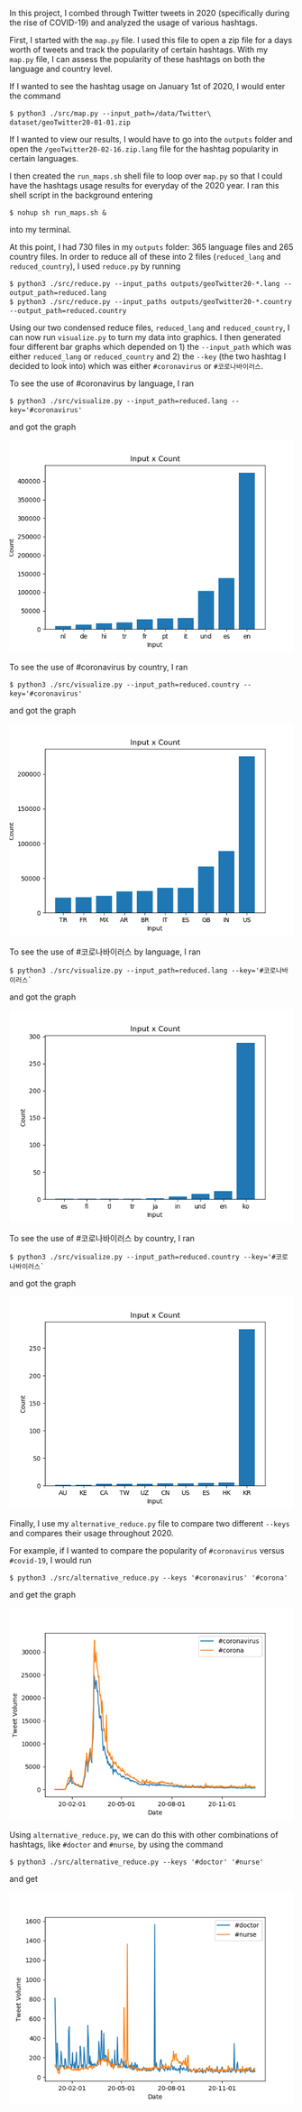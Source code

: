 In this project, I combed through Twitter tweets in 2020 (specifically during the rise of COVID-19) and analyzed the usage of various hashtags. 

First, I started with the `map.py` file. I used this file to open a zip file for a days worth of tweets and track the popularity of certain hashtags. With my `map.py` file, I can assess the popularity of these hashtags on both the language and country level. 

If I wanted to see the hashtag usage on January 1st of 2020, I would enter the command

```
$ python3 ./src/map.py --input_path=/data/Twitter\ dataset/geoTwitter20-01-01.zip
```

If I wanted to view our results, I would have to go into the `outputs` folder and open the `/geoTwitter20-02-16.zip.lang` file for the hashtag popularity in certain languages. 

I then created the `run_maps.sh` shell file to loop over `map.py` so that I could have the hashtags usage results for everyday of the 2020 year. I ran this shell script in the background entering

```
$ nohup sh run_maps.sh &
```

into my terminal.

At this point, I had 730 files in my `outputs` folder: 365 language files and 265 country files. In order to reduce all of these into 2 files (`reduced_lang` and `reduced_country`), I used `reduce.py` by running

```
$ python3 ./src/reduce.py --input_paths outputs/geoTwitter20-*.lang --output_path=reduced.lang
$ python3 ./src/reduce.py --input_paths outputs/geoTwitter20-*.country --output_path=reduced.country
```

Using our two condensed reduce files, `reduced_lang` and `reduced_country`, I can now run `visualize.py` to turn my data into graphics. I then generated four different bar graphs which depended on 1) the `--input_path` which was either `reduced_lang` or `reduced_country` and 2) the `--key` (the two hashtag I decided to look into) which was either `#coronavirus` or `#코로나바이러스`. 

To see the use of #coronavirus by language, I ran

```
$ python3 ./src/visualize.py --input_path=reduced.lang --key='#coronavirus'
```

and got the graph

![#coronavirus by language](coronavirus_lang.png)

To see the use of #coronavirus by country, I ran

```
$ python3 ./src/visualize.py --input_path=reduced.country --key='#coronavirus'
```

and got the graph

![#coronavirus by country](coronavirus_country.png)

To see the use of #코로나바이러스 by language, I ran

```
$ python3 ./src/visualize.py --input_path=reduced.lang --key='#코로나바이러스`
```

and got the graph

![#코로나바이러by language](코로나바이러스_lang.png)

To see the use of #코로나바이러스 by country, I ran

```
$ python3 ./src/visualize.py --input_path=reduced.country --key='#코로나바이러스`
```

and got the graph

![#코로나바이러by country](코로나바이러스_country.png)

Finally, I use my `alternative_reduce.py` file to compare two different `--keys` and compares their usage throughout 2020. 

For example, if I wanted to compare the popularity of `#coronavirus` versus `#covid-19`, I would run

```
$ python3 ./src/alternative_reduce.py --keys '#coronavirus' '#corona' 
```

and get the graph

![#coronavirus and #corona throughout 2020](coronavirus_corona.png)

Using `alternative_reduce.py`, we can do this with other combinations of hashtags, like `#doctor` and `#nurse`, by using the command

```
$ python3 ./src/alternative_reduce.py --keys '#doctor' '#nurse'
```

and get

![#doctor and #nurse throughout 2020](doctor_nurse.png)
